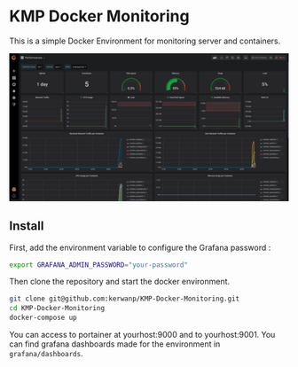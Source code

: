 # KMP Docker Monitoring

This is a simple Docker Environment for monitoring server and containers.

![alt preview.png](preview.png)

## Install

First, add the environment variable to configure the Grafana password :
```bash
export GRAFANA_ADMIN_PASSWORD="your-password"
```

Then clone the repository and start the docker environment.

```bash
git clone git@github.com:kerwanp/KMP-Docker-Monitoring.git
cd KMP-Docker-Monitoring
docker-compose up
```

You can access to portainer at yourhost:9000 and to yourhost:9001.
You can find grafana dashboards made for the environment in `grafana/dashboards`.
